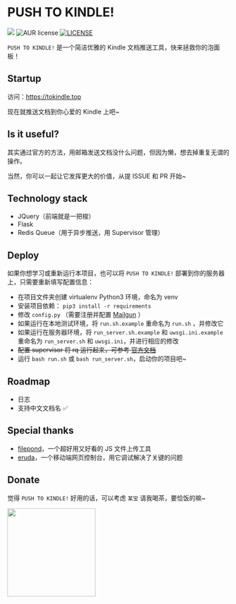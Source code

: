 # PUSH TO KINDLE!

![](<https://img.shields.io/badge/author-aneureka-orange.svg>) ![AUR license](https://img.shields.io/aur/license/yaourt.svg) [![LICENSE](https://img.shields.io/badge/license-Anti%20996-blue.svg)](https://github.com/996icu/996.ICU/blob/master/LICENSE)

`PUSH TO KINDLE!` 是一个简洁优雅的 Kindle 文档推送工具，快来拯救你的泡面板！



## Startup

访问：https://tokindle.top

现在就推送文档到你心爱的 Kindle 上吧~



## Is it useful?

其实通过官方的方法，用邮箱发送文档没什么问题，但因为懒，想去掉重复无谓的操作。

当然，你可以一起让它发挥更大的价值，从提 ISSUE 和 PR 开始~



## Technology stack

- JQuery（前端就是一把梭）
- Flask
- Redis Queue（用于异步推送，用 Supervisor 管理）



## Deploy

如果你想学习或重新运行本项目，也可以将 `PUSH TO KINDLE!` 部署到你的服务器上，只需要重新填写配置信息：

- 在项目文件夹创建 virtualenv Python3 环境，命名为 venv
- 安装项目依赖： `pip3 install -r requirements`
- 修改 `config.py` （需要注册并配置 [Mailgun](https://www.mailgun.com/) ）
- 如果运行在本地测试环境，将 `run.sh.example` 重命名为 `run.sh` ，并修改它
- 如果运行在服务器环境，将 `run_server.sh.example` 和 `uwsgi.ini.example` 重命名为 `run_server.sh` 和 `uwsgi.ini`，并进行相应的修改
- ~~配置 supervisor 将 rq 运行起来，可参考 [官方文档](http://python-rq.org/patterns/supervisor/)~~
- 运行 `bash run.sh` 或 `bash run_server.sh`，启动你的项目吧~



## Roadmap

- 日志
- 支持中文文档名 ✅



## Special thanks

- [filepond](https://github.com/pqina/filepond)，一个超好用又好看的 JS 文件上传工具
- [eruda](https://github.com/liriliri/eruda)，一个移动端网页控制台，用它调试解决了关键的问题



## Donate

觉得 `PUSH TO KINDLE!` 好用的话，可以考虑 `某宝` 请我喝茶，要恰饭的嘛~

<img width="200px" src="https://i.loli.net/2019/04/07/5ca9ef413e986.jpg" />


